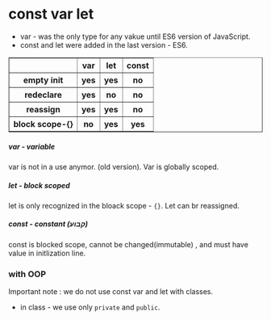 # const var let

* var - was the only type for any vakue until ES6 version of JavaScript.
* const and let were added in the last version - ES6.

<table border = 1>
    <tr>
        <th></th>
        <th>var</th>
        <th>let</th>
        <th>const</th>
    </tr>
       <tr>
        <th>empty init</th>
        <th>yes</th>
        <th>yes</th>
        <th>no</th>
    </tr>
      <tr>
        <th>redeclare</th>
        <th>yes</th>
        <th>no</th>
        <th>no</th>
    </tr>
      <tr>
        <th>reassign</th>
        <th>yes</th>
        <th>yes</th>
        <th>no</th>
    </tr>
      <tr>
        <th>block scope-{}</th>
        <th>no</th>
        <th>yes</th>
        <th>yes</th>
    </tr>
</table>

##### var - variable
var is not in a use anymor. (old version). Var
is globally scoped.

##### let - block scoped
let is only recognized in the bloack scope - `{}`. Let can br reassigned.

##### const - constant (קבוע)
const is blocked scope, cannot be changed(immutable) , and must have value in initlization line.

### with OOP
Important note : we do not use const var and let with classes.

* in class - we use only `private` and `public`.